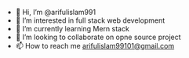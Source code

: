 - 👋 Hi, I’m @arifulislam991
- 👀 I’m interested in full stack web development
- 🌱 I’m currently learning Mern stack
- 💞️ I’m looking to collaborate on opne source project
- 📫 How to reach me arifulislam99101@gmail.com

<!---
arifulislam991/arifulislam991 is a ✨ special ✨ repository because its `README.md` (this file) appears on your GitHub profile.
You can click the Preview link to take a look at your changes.
--->
